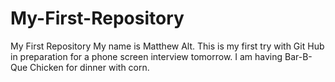 # My-First-Repository
My First Repository
My name is Matthew Alt. This is my first try with Git Hub in preparation for a phone screen interview tomorrow.
I am having Bar-B-Que Chicken for dinner with corn.
